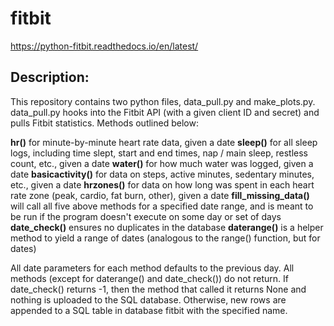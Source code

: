 # fitbit

https://python-fitbit.readthedocs.io/en/latest/


## Description:

This repository contains two python files, data_pull.py and make_plots.py. data_pull.py hooks into the Fitbit API (with a given client ID and secret) and pulls Fitbit statistics. Methods outlined below:

**hr()** for minute-by-minute heart rate data, given a date
**sleep()** for all sleep logs, including time slept, start and end times, nap / main sleep, restless count, etc., given a date
**water()** for how much water was logged, given a date
**basicactivity()** for data on steps, active minutes, sedentary minutes, etc., given a date
**hrzones()** for data on how long was spent in each heart rate zone (peak, cardio, fat burn, other), given a date
**fill_missing_data()** will call all five above methods for a specified date range, and is meant to be run if the program doesn't execute on some day or set of days
**date_check()** ensures no duplicates in the database
**daterange()** is a helper method to yield a range of dates (analogous to the range() function, but for dates)

All date parameters for each method defaults to the previous day. All methods (except for daterange() and date_check()) do not return. If date_check() returns -1, then the method that called it returns None and nothing is uploaded to the SQL database. Otherwise, new rows are appended to a SQL table in database fitbit with the specified name.

